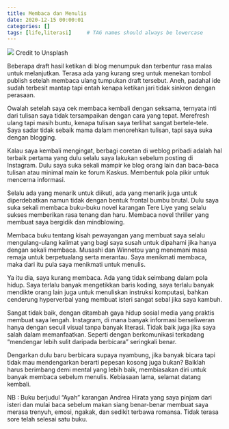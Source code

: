 ```yaml
---
title: Membaca dan Menulis
date: 2020-12-15 00:00:01
categories: []
tags: [life,literasi]     # TAG names should always be lowercase
---
```


![](https://images.unsplash.com/photo-1497633762265-9d179a990aa6?q=80&w=2946&auto=format&fit=crop&ixlib=rb-4.0.3&ixid=M3wxMjA3fDB8MHxwaG90by1wYWdlfHx8fGVufDB8fHx8fA%3D%3D)
Credit to Unsplash

Beberapa draft hasil ketikan di blog menumpuk dan terbentur rasa malas untuk melanjutkan. Terasa ada yang kurang sreg untuk menekan tombol publish setelah membaca ulang tumpukan draft tersebut. Aneh, padahal ide sudah terbesit mantap tapi entah kenapa ketikan jari tidak sinkron dengan perasaan.

Owalah setelah saya cek membaca kembali dengan seksama, ternyata inti dari tulisan saya tidak tersampaikan dengan cara yang tepat. Merefresh ulang tapi masih buntu, kenapa tulisan saya terlihat sangat bertele-tele. Saya sadar tidak sebaik mama dalam menorehkan tulisan, tapi saya suka dengan blogging.

Kalau saya kembali mengingat, berbagi coretan di weblog pribadi adalah hal terbaik pertama yang dulu selalu saya lakukan sebelum posting di Instagram. Dulu saya suka sekali mampir ke blog orang lain dan baca-baca tulisan atau minimal main ke forum Kaskus. Membentuk pola pikir untuk mencerna informasi.

Selalu ada yang menarik untuk diikuti, ada yang menarik juga untuk diperdebatkan namun tidak dengan bentuk frontal bumbu brutal. Dulu saya suka sekali membaca buku-buku novel karangan Tere Liye yang selalu sukses memberikan rasa tenang dan haru. Membaca novel thriller yang membuat saya bergidik dan mindblowing.

Membaca buku tentang kisah pewayangan yang membuat saya selalu mengulang-ulang kalimat yang bagi saya susah untuk dipahami jika hanya dengan sekali membaca. Musashi dan Winnetou yang menemani masa remaja untuk berpetualang serta merantau. Saya menikmati membaca, maka dari itu pula saya menikmati untuk menulis.

Ya itu dia, saya kurang membaca. Ada yang tidak seimbang dalam pola hidup. Saya terlalu banyak mengetikkan baris koding, saya terlalu banyak mendikte orang lain juga untuk menuliskan instruksi komputasi, bahkan cenderung hyperverbal yang membuat isteri sangat sebal jika saya kambuh.

Sangat tidak baik, dengan ditambah gaya hidup sosial media yang praktis membuat saya lengah. Instagram, di mana banyak informasi berseliweran hanya dengan secuil visual tanpa banyak literasi. Tidak baik juga jika saya salah dalam memanfaatkan. Seperti dengan berkomunikasi terkadang “mendengar lebih sulit daripada berbicara” seringkali benar.

Dengarkan dulu baru berbicara supaya nyambung, jika banyak bicara tapi tidak mau mendengarkan berarti pepesan kosong juga bukan? Baiklah harus berimbang demi mental yang lebih baik, membiasakan diri untuk banyak membaca sebelum menulis. Kebiasaan lama, selamat datang kembali.

NB : Buku berjudul “Ayah” karangan Andrea Hirata yang saya pinjam dari isteri dan mulai baca sebelum makan siang benar-benar membuat saya merasa trenyuh, emosi, ngakak, dan sedikit terbawa romansa. Tidak terasa sore telah selesai satu buku.